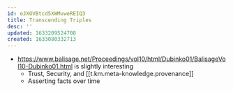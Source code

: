```yaml
---
id: eJXOVBtcd5XWMvweREIQ3
title: Transcending Triples
desc: ''
updated: 1633209524708
created: 1633080332713
---
```



- https://www.balisage.net/Proceedings/vol10/html/Dubinko01/BalisageVol10-Dubinko01.html is slightly interesting
  - Trust, Security, and [[t.km.meta-knowledge.provenance]]
  - Asserting facts over time
